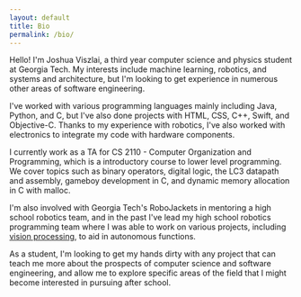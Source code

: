```yaml
---
layout: default
title: Bio
permalink: /bio/
---
```


Hello! I'm Joshua Viszlai, a third year computer science and physics student at Georgia Tech. My interests include machine learning, robotics, and systems and architecture, but I'm looking to get experience in numerous other areas of software engineering.

I've worked with various programming languages mainly including Java, Python, and C, but I've also done projects with HTML, CSS, C++, Swift, and Objective-C. Thanks to my experience with robotics, I've also worked with electronics to integrate my code with hardware components.

I currently work as a TA for CS 2110 - Computer Organization and Programming, which is a introductory course to lower level programming. We cover topics such as binary operators, digital logic, the LC3 datapath and assembly, gameboy development in C, and dynamic memory allocation in C with malloc.

I'm also involved with Georgia Tech's RoboJackets in mentoring a high school robotics team, and in the past I've lead my high school robotics programming team where I was able to work on various projects, including [vision processing](/Automated-Vision-Processing), to aid in autonomous functions.

As a student, I'm looking to get my hands dirty with any project that can teach me more about the prospects of computer science and software engineering, and allow me to explore specific areas of the field that I might become interested in pursuing after school.




